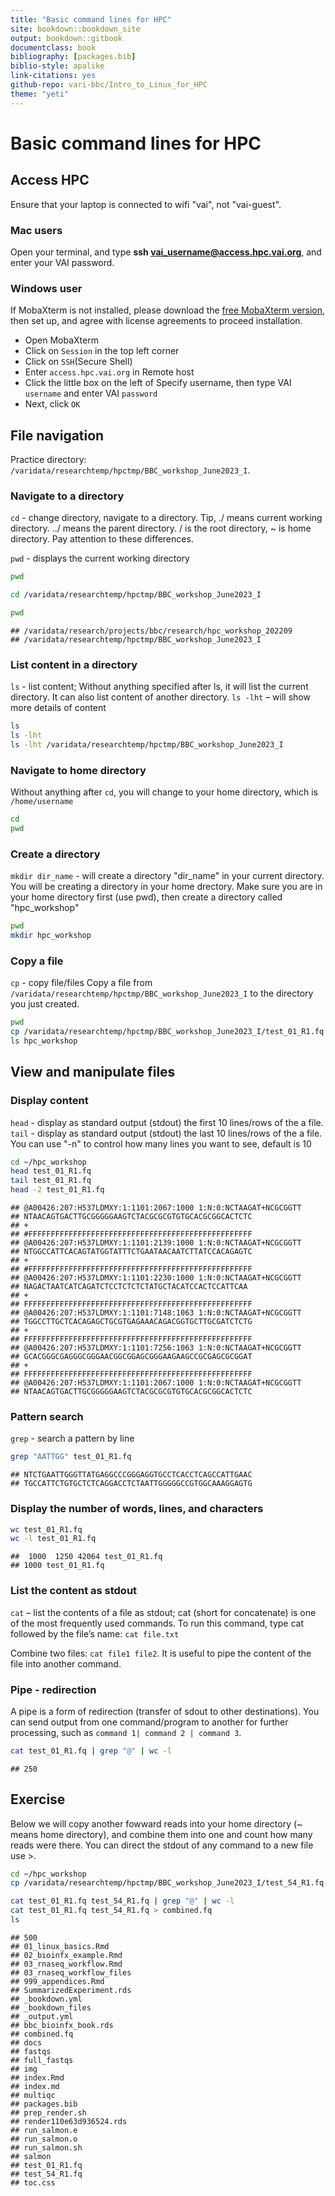 ```yaml
---
title: "Basic command lines for HPC"
site: bookdown::bookdown_site
output: bookdown::gitbook
documentclass: book
bibliography: [packages.bib]
biblio-style: apalike
link-citations: yes
github-repo: vari-bbc/Intro_to_Linux_for_HPC
theme: "yeti"
---
```




# **Basic command lines for HPC**


## **Access HPC**

Ensure that your laptop is connected to wifi "vai", not "vai-guest". 


### **Mac users**

Open your terminal, and type **ssh vai_username@access.hpc.vai.org**, and enter your VAI password.


### **Windows user**

If MobaXterm is not installed, please download the [free MobaXterm version](https://mobaxterm.mobatek.net/download.html), then set up, and agree with license agreements to proceed installation.

- Open MobaXterm
- Click on `Session` in the top left corner
- Click on `SSH`(Secure Shell)
- Enter `access.hpc.vai.org` in Remote host
- Click the little box on the left of Specify username, then type VAI `username` and enter VAI `password`
- Next, click `OK`


## **File navigation**

Practice directory: `/varidata/researchtemp/hpctmp/BBC_workshop_June2023_I`. 

### **Navigate to a directory**
`cd` - change directory, navigate to a directory. Tip, ./ means current working directory. ../ means the parent directory. / is the root directory, ~ is home directory. Pay attention to these differences.

`pwd` - displays the current working directory


```bash
pwd

cd /varidata/researchtemp/hpctmp/BBC_workshop_June2023_I

pwd
```

```
## /varidata/research/projects/bbc/research/hpc_workshop_202209
## /varidata/researchtemp/hpctmp/BBC_workshop_June2023_I
```

### **List content in a directory**
`ls`  - list content; Without anything specified after ls, it will list the current directory. It can also list content of another directory. 
`ls -lht` – will show more details of content

```bash
ls
ls -lht
ls -lht /varidata/researchtemp/hpctmp/BBC_workshop_June2023_I
```


### **Navigate to home directory**
Without anything after `cd`, you will change to your home directory, which is `/home/username`

```bash
cd
pwd
```


### **Create a directory**
`mkdir dir_name` - will create a directory "dir_name" in your current directory. You will be creating a directory in your home drectory. Make sure you are in your home directory first (use pwd), then create a directory called "hpc_workshop"

```bash
pwd
mkdir hpc_workshop
```


### **Copy a file**
`cp` - copy file/files
Copy a file from `/varidata/researchtemp/hpctmp/BBC_workshop_June2023_I` to the directory you just created.

```bash
pwd
cp /varidata/researchtemp/hpctmp/BBC_workshop_June2023_I/test_01_R1.fq hpc_workshop
ls hpc_workshop
```


## **View and manipulate files**

### **Display content**
`head` - display as standard output (stdout) the first 10 lines/rows of the a file.
`tail` - display as standard output (stdout) the last 10 lines/rows of the a file. You can use "-n" to control how many lines you want to see, default is 10

```bash
cd ~/hpc_workshop
head test_01_R1.fq
tail test_01_R1.fq
head -2 test_01_R1.fq
```

```
## @A00426:207:H537LDMXY:1:1101:2067:1000 1:N:0:NCTAAGAT+NCGCGGTT
## NTAACAGTGACTTGCGGGGGAAGTCTACGCGCGTGTGCACGCGGCACTCTC
## +
## #FFFFFFFFFFFFFFFFFFFFFFFFFFFFFFFFFFFFFFFFFFFFFFFFFF
## @A00426:207:H537LDMXY:1:1101:2139:1000 1:N:0:NCTAAGAT+NCGCGGTT
## NTGGCCATTCACAGTATGGTATTTCTGAATAACAATCTTATCCACAGAGTC
## +
## #FFFFFFFFFFFFFFFFFFFFFFFFFFFFFFFFFFFFFFFFFFFFFFFFFF
## @A00426:207:H537LDMXY:1:1101:2230:1000 1:N:0:NCTAAGAT+NCGCGGTT
## NAGACTAATCATCAGATCTCCTCTCTCTATGCTACATCCACTCCATTCAA
## +
## FFFFFFFFFFFFFFFFFFFFFFFFFFFFFFFFFFFFFFFFFFFFFFFFFFF
## @A00426:207:H537LDMXY:1:1101:7148:1063 1:N:0:NCTAAGAT+NCGCGGTT
## TGGCCTTGCTCACAGAGCTGCGTGAGAAACAGACGGTGCTTGCGATCTCTG
## +
## FFFFFFFFFFFFFFFFFFFFFFFFFFFFFFFFFFFFFFFFFFFFFFFFFFF
## @A00426:207:H537LDMXY:1:1101:7256:1063 1:N:0:NCTAAGAT+NCGCGGTT
## GCACGGGCGAGGGCGGGAACGGCGGAGCGGGAAGAAGCCGCGAGCGCGGAT
## +
## FFFFFFFFFFFFFFFFFFFFFFFFFFFFFFFFFFFFFFFFFFFFFFFFFFF
## @A00426:207:H537LDMXY:1:1101:2067:1000 1:N:0:NCTAAGAT+NCGCGGTT
## NTAACAGTGACTTGCGGGGGAAGTCTACGCGCGTGTGCACGCGGCACTCTC
```


### **Pattern search**
`grep` - search a pattern by line

```bash
grep "AATTGG" test_01_R1.fq
```

```
## NTCTGAATTGGGTTATGAGGCCCGGGAGGTGCCTCACCTCAGCCATTGAAC
## TGCCATTCTGTGCTCTCAGGACCTCTAATTGGGGGCCGTGGCAAAGGAGTG
```


### **Display the number of words, lines, and characters**

```bash
wc test_01_R1.fq
wc -l test_01_R1.fq
```

```
##  1000  1250 42064 test_01_R1.fq
## 1000 test_01_R1.fq
```


### **List the content as stdout**
`cat` – list the contents of a file as stdout; cat (short for concatenate) is one of the most frequently used commands. To run this command, type cat followed by the file’s name: `cat file.txt`

Combine two files: `cat file1 file2`.
It is useful to pipe the content of the file into another command.


### **Pipe - redirection**
A pipe is a form of redirection (transfer of sdout to other destinations). You can send output from one command/program to another for further processing, such as `command 1| command 2 | command 3`.

```bash
cat test_01_R1.fq | grep "@" | wc -l 
```

```
## 250
```


## **Exercise**
Below we will copy another fowward reads into your home directory (~ means home directory), and combine them into one and count how many reads were there. You can direct the stdout of any command to a new file use >.

```bash
cd ~/hpc_workshop
cp /varidata/researchtemp/hpctmp/BBC_workshop_June2023_I/test_54_R1.fq .
```


```bash
cat test_01_R1.fq test_54_R1.fq | grep "@" | wc -l 
cat test_01_R1.fq test_54_R1.fq > combined.fq
ls
```

```
## 500
## 01_linux_basics.Rmd
## 02_bioinfx_example.Rmd
## 03_rnaseq_workflow.Rmd
## 03_rnaseq_workflow_files
## 999_appendices.Rmd
## SummarizedExperiment.rds
## _bookdown.yml
## _bookdown_files
## _output.yml
## bbc_bioinfx_book.rds
## combined.fq
## docs
## fastqs
## full_fastqs
## img
## index.Rmd
## index.md
## multiqc
## packages.bib
## prep_render.sh
## render110e63d936524.rds
## run_salmon.e
## run_salmon.o
## run_salmon.sh
## salmon
## test_01_R1.fq
## test_54_R1.fq
## toc.css
```
